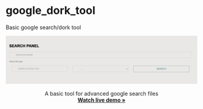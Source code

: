 # google_dork_tool
Basic google search/dork tool
<p align="center">
  <a>
    <img src="screenshot.png" alt="Screenshot" >
  </a>
 </p> 
   <p align="center">
   A basic tool for advanced google search files
    <br />
    <a href="https://jsm33t.com/dork" target="_blank"><strong>Watch live demo »</strong></a>
    
    
  </p>

